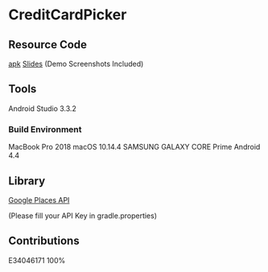 # CreditCardPicker

## Resource Code
[apk](https://raw.githubusercontent.com/Solla/CreditCardPicker/master/Resources/app-debug.apk)
[Slides](https://raw.githubusercontent.com/Solla/CreditCardPicker/master/Resources/CreditCard.pptx)
(Demo Screenshots Included)

## Tools

Android Studio 3.3.2

### Build Environment
MacBook Pro 2018 macOS 10.14.4
SAMSUNG GALAXY CORE Prime Android 4.4 

## Library

[Google Places API](https://developers.google.com/places/web-service/support)

(Please fill your API Key in gradle.properties)

## Contributions

E34046171 100%

